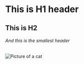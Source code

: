 # This is H1 header
## This is H2 
###### And this is the smallest header

![Picture of a cat](https://octodex.github.com/images/yaktocat.png)
